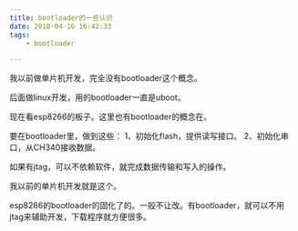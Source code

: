 ```yaml
---
title: bootloader的一些认识
date: 2018-04-16 16:42:33
tags:
	- bootloader

---
```




我以前做单片机开发，完全没有bootloader这个概念。

后面做linux开发，用的bootloader一直是uboot。

现在看esp8266的板子。这里也有bootloader的概念在。

要在bootloader里，做到这些：
1、初始化flash，提供读写接口。
2、初始化串口，从CH340接收数据。

如果有jtag，可以不依赖软件，就完成数据传输和写入的操作。

我以前的单片机开发就是这个。

esp8266的bootloader的固化了的。一般不让改。有bootloader，就可以不用jtag来辅助开发，下载程序就方便很多。



